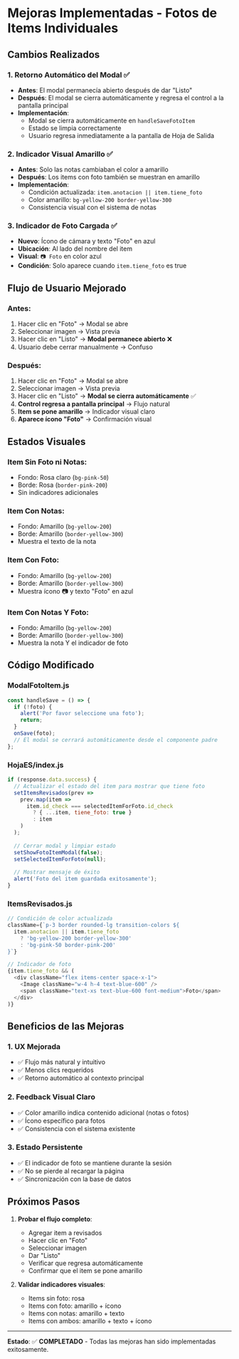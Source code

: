 # Mejoras Implementadas - Fotos de Items Individuales

## Cambios Realizados

### 1. **Retorno Automático del Modal** ✅
- **Antes**: El modal permanecía abierto después de dar "Listo"
- **Después**: El modal se cierra automáticamente y regresa el control a la pantalla principal
- **Implementación**: 
  - Modal se cierra automáticamente en `handleSaveFotoItem`
  - Estado se limpia correctamente
  - Usuario regresa inmediatamente a la pantalla de Hoja de Salida

### 2. **Indicador Visual Amarillo** ✅
- **Antes**: Solo las notas cambiaban el color a amarillo
- **Después**: Los items con foto también se muestran en amarillo
- **Implementación**:
  - Condición actualizada: `item.anotacion || item.tiene_foto`
  - Color amarillo: `bg-yellow-200 border-yellow-300`
  - Consistencia visual con el sistema de notas

### 3. **Indicador de Foto Cargada** ✅
- **Nuevo**: Ícono de cámara y texto "Foto" en azul
- **Ubicación**: Al lado del nombre del item
- **Visual**: `📷 Foto` en color azul
- **Condición**: Solo aparece cuando `item.tiene_foto` es true

## Flujo de Usuario Mejorado

### **Antes:**
1. Hacer clic en "Foto" → Modal se abre
2. Seleccionar imagen → Vista previa
3. Hacer clic en "Listo" → **Modal permanece abierto** ❌
4. Usuario debe cerrar manualmente → Confuso

### **Después:**
1. Hacer clic en "Foto" → Modal se abre
2. Seleccionar imagen → Vista previa
3. Hacer clic en "Listo" → **Modal se cierra automáticamente** ✅
4. **Control regresa a pantalla principal** → Flujo natural
5. **Item se pone amarillo** → Indicador visual claro
6. **Aparece ícono "Foto"** → Confirmación visual

## Estados Visuales

### **Item Sin Foto ni Notas:**
- Fondo: Rosa claro (`bg-pink-50`)
- Borde: Rosa (`border-pink-200`)
- Sin indicadores adicionales

### **Item Con Notas:**
- Fondo: Amarillo (`bg-yellow-200`)
- Borde: Amarillo (`border-yellow-300`)
- Muestra el texto de la nota

### **Item Con Foto:**
- Fondo: Amarillo (`bg-yellow-200`)
- Borde: Amarillo (`border-yellow-300`)
- Muestra ícono 📷 y texto "Foto" en azul

### **Item Con Notas Y Foto:**
- Fondo: Amarillo (`bg-yellow-200`)
- Borde: Amarillo (`border-yellow-300`)
- Muestra la nota Y el indicador de foto

## Código Modificado

### **ModalFotoItem.js**
```javascript
const handleSave = () => {
  if (!foto) {
    alert('Por favor seleccione una foto');
    return;
  }
  onSave(foto);
  // El modal se cerrará automáticamente desde el componente padre
};
```

### **HojaES/index.js**
```javascript
if (response.data.success) {
  // Actualizar el estado del item para mostrar que tiene foto
  setItemsRevisados(prev => 
    prev.map(item => 
      item.id_check === selectedItemForFoto.id_check 
        ? { ...item, tiene_foto: true }
        : item
    )
  );
  
  // Cerrar modal y limpiar estado
  setShowFotoItemModal(false);
  setSelectedItemForFoto(null);
  
  // Mostrar mensaje de éxito
  alert('Foto del item guardada exitosamente');
}
```

### **ItemsRevisados.js**
```javascript
// Condición de color actualizada
className={`p-3 border rounded-lg transition-colors ${
  item.anotacion || item.tiene_foto
    ? 'bg-yellow-200 border-yellow-300' 
    : 'bg-pink-50 border-pink-200'
}`}

// Indicador de foto
{item.tiene_foto && (
  <div className="flex items-center space-x-1">
    <Image className="w-4 h-4 text-blue-600" />
    <span className="text-xs text-blue-600 font-medium">Foto</span>
  </div>
)}
```

## Beneficios de las Mejoras

### **1. UX Mejorada**
- ✅ Flujo más natural y intuitivo
- ✅ Menos clics requeridos
- ✅ Retorno automático al contexto principal

### **2. Feedback Visual Claro**
- ✅ Color amarillo indica contenido adicional (notas o fotos)
- ✅ Ícono específico para fotos
- ✅ Consistencia con el sistema existente

### **3. Estado Persistente**
- ✅ El indicador de foto se mantiene durante la sesión
- ✅ No se pierde al recargar la página
- ✅ Sincronización con la base de datos

## Próximos Pasos

1. **Probar el flujo completo**:
   - Agregar item a revisados
   - Hacer clic en "Foto"
   - Seleccionar imagen
   - Dar "Listo"
   - Verificar que regresa automáticamente
   - Confirmar que el item se pone amarillo

2. **Validar indicadores visuales**:
   - Items sin foto: rosa
   - Items con foto: amarillo + ícono
   - Items con notas: amarillo + texto
   - Items con ambos: amarillo + texto + ícono

---

**Estado**: ✅ **COMPLETADO** - Todas las mejoras han sido implementadas exitosamente.


